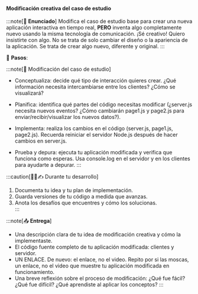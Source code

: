 #### Modificación creativa del caso de estudio

:::note[🎯 **Enunciado**] 
Modifica el caso de estudio base para crear una nueva aplicación interactiva 
en tiempo real, **PERO** inventa algo completamente nuevo usando la misma tecnología de 
comunicación. ¡Sé creativo! Quiero insistirte con algo. No se trata de solo cambiar 
el diseño o la apariencia de la aplicación. Se trata de crear algo nuevo, diferente y 
original.
:::

👣 **Pasos**:

:::note[🔧 Modificación del caso de estudio]
- Conceptualiza: decide qué tipo de interacción quieres crear. ¿Qué información necesita 
intercambiarse entre los clientes? ¿Cómo se visualizará?

- Planifica: identifica qué partes del código necesitas modificar (¿server.js necesita 
nuevos eventos? ¿Cómo cambiarán page1.js y page2.js para enviar/recibir/visualizar 
los nuevos datos?).

- Implementa: realiza los cambios en el código (server.js, page1.js, page2.js). 
Recuerda reiniciar el servidor Node.js después de hacer cambios en server.js.

- Prueba y depura: ejecuta tu aplicación modificada y verifica que funciona como 
esperas. Usa console.log en el servidor y en los clientes para ayudarte a depurar.
:::

:::caution[🧐🧪✍️ Durante tu desarrollo]

1. Documenta tu idea y tu plan de implementación.  
2. Guarda versiones de tu código a medida que avanzas.  
3. Anota los desafíos que encuentres y cómo los solucionas.  
:::

:::note[📤 **Entrega**]

- Una descripción clara de tu idea de modificación creativa y cómo la implementaste.  
- El código fuente completo de tu aplicación modificada: clientes y servidor.
- UN ENLACE. De nuevo: el enlace, no el video. Repito por si las moscas, un enlace, no 
el video que muestre tu aplicación modificada en funcionamiento.  
- Una breve reflexión sobre el proceso de modificación: ¿Qué fue fácil? 
¿Qué fue difícil? ¿Qué aprendiste al aplicar los conceptos? 
:::
